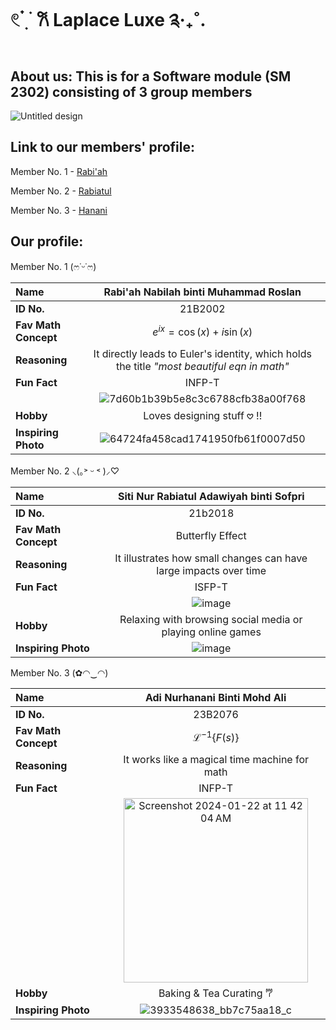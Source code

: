 # 𓏲 ๋࣭  ࣪ 𐙚 Laplace Luxe ༉‧₊˚.
## About us: This is for a Software module (SM 2302) consisting of 3 group members

![Untitled design](https://github.com/user-attachments/assets/a6f48b5f-11a1-4876-b520-ff05f363e7d5)

## Link to our members' profile:

Member No. 1 - [Rabi'ah](github.com/biahros)

Member No. 2 - [Rabiatul](github.com/rabiadawiyah)

Member No. 3 - [Hanani](github.com/hnimono)

## Our profile:

Member No. 1 (ෆ˙ᵕ˙ෆ)

|**Name**            |Rabi'ah Nabilah binti Muhammad Roslan|
|:-------------------|:------------:|
|**ID No.**          |21B2002      |
|**Fav Math Concept**|$e^{ix}= \cos(x) +i\sin(x)$|
|**Reasoning**       |It directly leads to Euler's identity, which holds the title *"most beautiful eqn in math"*|
|**Fun Fact**        |INFP-T|
||![7d60b1b39b5e8c3c6788cfb38a00f768](https://github.com/user-attachments/assets/1c6a2f7e-d573-4222-a347-9fb3f944c12e)|
|**Hobby**           |Loves designing stuff 𖹭 !!|
|**Inspiring Photo** | ![64724fa458cad1741950fb61f0007d50](https://github.com/user-attachments/assets/045ae03f-47be-4ba1-9c91-007b93eecebd)|


Member No. 2 ⸜(｡˃ ᵕ ˂ )⸝♡

|**Name**            |Siti Nur Rabiatul Adawiyah binti Sofpri|
|:-------------------|:------------:
|**ID No.**          |21b2018|
|**Fav Math Concept**|Butterfly Effect|
|**Reasoning**       |It illustrates how small changes can have large impacts over time|
|**Fun Fact**        |ISFP-T|
||![image](https://github.com/user-attachments/assets/44dbcd9c-746e-4353-ae4f-28079c7d0ec5)||
|**Hobby**           |Relaxing with browsing social media or playing online games|
|**Inspiring Photo** |![image](https://github.com/user-attachments/assets/af043ae3-0eb0-44d3-8dd3-973a3d4f4ca4)|


Member No. 3 (✿◠‿◠)

|**Name**            |Adi Nurhanani Binti Mohd Ali |
|:-------------------|:------------:|
|**ID No.**          |23B2076      |
|**Fav Math Concept**|$\mathcal{L}^{-1}\{F(s)\}$     |
|**Reasoning**       |It works like a magical time machine for math     |
|**Fun Fact**        |INFP-T|
||<img width="295" alt="Screenshot 2024-01-22 at 11 42 04 AM" src="https://github.com/user-attachments/assets/27580cfe-a0c3-406c-a4e0-ef13190fd917"> |
|**Hobby**           |Baking & Tea Curating 𐂐     |
|**Inspiring Photo** |  ![3933548638_bb7c75aa18_c](https://github.com/user-attachments/assets/adeea5b4-9bdf-42d4-aab7-421151de623f)|
